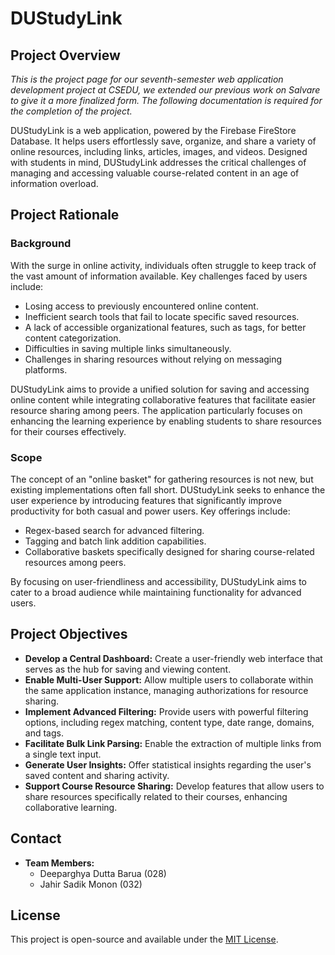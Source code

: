 # DUStudyLink

## Project Overview
*This is the project page for our seventh-semester web application development project at CSEDU, we extended our previous work on Salvare to give it a more finalized form. The following documentation is required for the completion of the project.*

DUStudyLink is a web application, powered by the Firebase FireStore Database. It helps users effortlessly save, organize, and share a variety of online resources, including links, articles, images, and videos. Designed with students in mind, DUStudyLink addresses the critical challenges of managing and accessing valuable course-related content in an age of information overload.

## Project Rationale

### Background
With the surge in online activity, individuals often struggle to keep track of the vast amount of information available. Key challenges faced by users include:
- Losing access to previously encountered online content.
- Inefficient search tools that fail to locate specific saved resources.
- A lack of accessible organizational features, such as tags, for better content categorization.
- Difficulties in saving multiple links simultaneously.
- Challenges in sharing resources without relying on messaging platforms.

DUStudyLink aims to provide a unified solution for saving and accessing online content while integrating collaborative features that facilitate easier resource sharing among peers. The application particularly focuses on enhancing the learning experience by enabling students to share resources for their courses effectively.

### Scope
The concept of an "online basket" for gathering resources is not new, but existing implementations often fall short. DUStudyLink seeks to enhance the user experience by introducing features that significantly improve productivity for both casual and power users. Key offerings include:
- Regex-based search for advanced filtering.
- Tagging and batch link addition capabilities.
- Collaborative baskets specifically designed for sharing course-related resources among peers.

By focusing on user-friendliness and accessibility, DUStudyLink aims to cater to a broad audience while maintaining functionality for advanced users.

## Project Objectives
- **Develop a Central Dashboard:** Create a user-friendly web interface that serves as the hub for saving and viewing content.
- **Enable Multi-User Support:** Allow multiple users to collaborate within the same application instance, managing authorizations for resource sharing.
- **Implement Advanced Filtering:** Provide users with powerful filtering options, including regex matching, content type, date range, domains, and tags.
- **Facilitate Bulk Link Parsing:** Enable the extraction of multiple links from a single text input.
- **Generate User Insights:** Offer statistical insights regarding the user's saved content and sharing activity.
- **Support Course Resource Sharing:** Develop features that allow users to share resources specifically related to their courses, enhancing collaborative learning.

## Contact
- **Team Members:**
  - Deeparghya Dutta Barua (028)
  - Jahir Sadik Monon (032)

## License
This project is open-source and available under the [MIT License](LICENSE).
